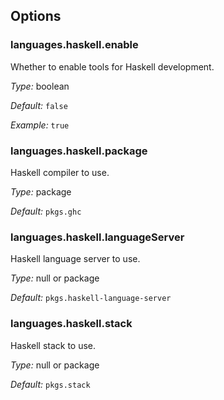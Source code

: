 [comment]: # (Do not edit this file as it is autogenerated. Go to docs/individual-docs if you want to make edits.)


[comment]: # (Please add your documentation on top of this line)

## Options

### languages\.haskell\.enable

Whether to enable tools for Haskell development\.



*Type:*
boolean



*Default:*
` false `



*Example:*
` true `



### languages\.haskell\.package



Haskell compiler to use\.



*Type:*
package



*Default:*
` pkgs.ghc `



### languages\.haskell\.languageServer



Haskell language server to use\.



*Type:*
null or package



*Default:*
` pkgs.haskell-language-server `



### languages\.haskell\.stack



Haskell stack to use\.



*Type:*
null or package



*Default:*
` pkgs.stack `
